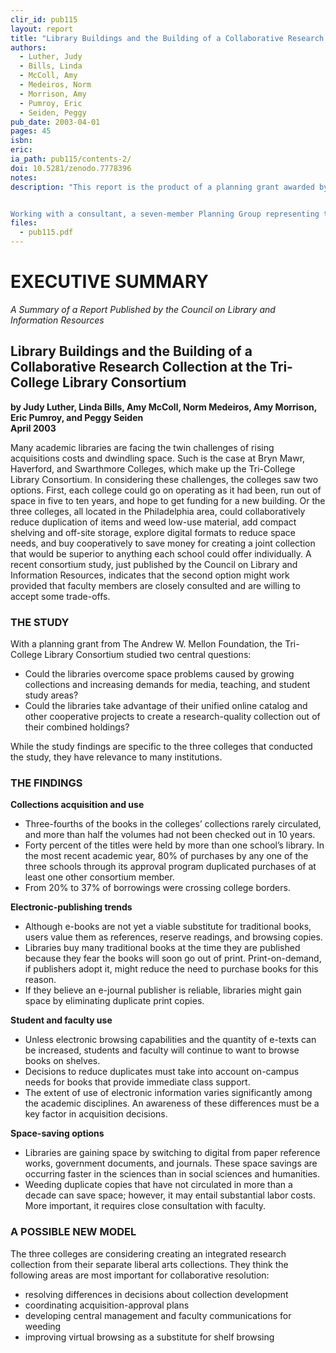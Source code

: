 ```yaml
---
clir_id: pub115
layout: report
title: "Library Buildings and the Building of a Collaborative Research Collection at the Tri-College Library Consortium"
authors: 
  - Luther, Judy 
  - Bills, Linda 
  - McColl, Amy 
  - Medeiros, Norm 
  - Morrison, Amy 
  - Pumroy, Eric 
  - Seiden, Peggy
pub_date: 2003-04-01
pages: 45
isbn:
eric:
ia_path: pub115/contents-2/
doi: 10.5281/zenodo.7778396
notes:
description: "This report is the product of a planning grant awarded by The Andrew W. Mellon Foundation in 2001 to the Tri-College Library Consortium, which comprises the libraries of Bryn Mawr, Haverford and Swarthmore Colleges. The grant proposal, entitled “Library Buildings and the Building of a Collaborative Research Collection at the Tri-Colleges,” set out a research agenda designed to address two central questions. The first question was a challenge: How could the three libraries come to terms with space problems caused by ever-growing collections and increasing demands to accommodate media, teaching, and student study areas in an environment in which library building expansion was a remote possibility? The second question was an opportunity: Could the libraries take advantage of their history of cooperation and the powerful tool of a unified online catalog to create a single research-quality collection out of the combined holdings of three strong liberal arts colleges?


Working with a consultant, a seven-member Planning Group representing the three colleges and the consortium gathered data on the collections, convened focus groups of faculty and students, and engaged three publishing industry experts to assess the state of electronic publishing. After analyzing the data, the Planning Group studied alternatives for maximizing collection space and made recommendations for new models and strategies to be pursued by the Tri-Colleges consortium."
files:
  - pub115.pdf
---
```


# EXECUTIVE SUMMARY

_A Summary of a Report Published by the Council on Library and Information Resources_

Library Buildings and the Building of a Collaborative Research Collection at the Tri-College Library Consortium
---------------------------------------------------------------------------------------------------------------

**by Judy Luther, Linda Bills, Amy McColl, Norm Medeiros, Amy Morrison, Eric Pumroy, and Peggy Seiden  
April 2003**

Many academic libraries are facing the twin challenges of rising acquisitions costs and dwindling space. Such is the case at Bryn Mawr, Haverford, and Swarthmore Colleges, which make up the Tri-College Library Consortium. In considering these challenges, the colleges saw two options. First, each college could go on operating as it had been, run out of space in five to ten years, and hope to get funding for a new building. Or the three colleges, all located in the Philadelphia area, could collaboratively reduce duplication of items and weed low-use material, add compact shelving and off-site storage, explore digital formats to reduce space needs, and buy cooperatively to save money for creating a joint collection that would be superior to anything each school could offer individually. A recent consortium study, just published by the Council on Library and Information Resources, indicates that the second option might work provided that faculty members are closely consulted and are willing to accept some trade-offs.

### THE STUDY

With a planning grant from The Andrew W. Mellon Foundation, the Tri-College Library Consortium studied two central questions:

*   Could the libraries overcome space problems caused by growing collections and increasing demands for media, teaching, and student study areas?
*   Could the libraries take advantage of their unified online catalog and other cooperative projects to create a research-quality collection out of their combined holdings?

While the study findings are specific to the three colleges that conducted the study, they have relevance to many institutions.

### THE FINDINGS

**Collections acquisition and use**

*   Three-fourths of the books in the colleges’ collections rarely circulated, and more than half the volumes had not been checked out in 10 years.
*   Forty percent of the titles were held by more than one school’s library. In the most recent academic year, 80% of purchases by any one of the three schools through its approval program duplicated purchases of at least one other consortium member.
*   From 20% to 37% of borrowings were crossing college borders.

**Electronic-publishing trends**

*   Although e-books are not yet a viable substitute for traditional books, users value them as references, reserve readings, and browsing copies.
*   Libraries buy many traditional books at the time they are published because they fear the books will soon go out of print. Print-on-demand, if publishers adopt it, might reduce the need to purchase books for this reason.
*   If they believe an e-journal publisher is reliable, libraries might gain space by eliminating duplicate print copies.

**Student and faculty use**

*   Unless electronic browsing capabilities and the quantity of e-texts can be increased, students and faculty will continue to want to browse books on shelves.
*   Decisions to reduce duplicates must take into account on-campus needs for books that provide immediate class support.
*   The extent of use of electronic information varies significantly among the academic disciplines. An awareness of these differences must be a key factor in acquisition decisions.

**Space-saving options**

*   Libraries are gaining space by switching to digital from paper reference works, government documents, and journals. These space savings are occurring faster in the sciences than in social sciences and humanities.
*   Weeding duplicate copies that have not circulated in more than a decade can save space; however, it may entail substantial labor costs. More important, it requires close consultation with faculty.

### A POSSIBLE NEW MODEL

The three colleges are considering creating an integrated research collection from their separate liberal arts collections. They think the following areas are most important for collaborative resolution:

*   resolving differences in decisions about collection development
*   coordinating acquisition-approval plans
*   developing central management and faculty communications for weeding
*   improving virtual browsing as a substitute for shelf browsing